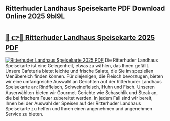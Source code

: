 ## Ritterhuder Landhaus Speisekarte PDF Download Online 2025 9bl9L

# <h2><a href="http://gc6vh0.nevu.top/?p=Ritterhuder+Landhaus+Speisekarte">🔗 👉🔴 Ritterhuder Landhaus Speisekarte 2025 PDF</a></h2>

[![Ritterhuder Landhaus Speisekarte 2025 PDF](https://i.imgur.com/dBaPXMq.png)](http://gc6vh0.nevu.top/?p=Ritterhuder+Landhaus+Speisekarte)
Die Ritterhuder Landhaus Speisekarte ist eine Gelegenheit, etwas zu wählen, das Ihnen gefällt. Unsere Cafeteria bietet leichte und frische Salate, die Sie im speziellen Menübereich finden können. Für diejenigen, die Fleisch bevorzugen, bieten wir eine umfangreiche Auswahl an Gerichten auf der Ritterhuder Landhaus Speisekarte an: Rindfleisch, Schweinefleisch, Huhn und Fisch. Unseren Auserwählten bieten wir Gourmet-Gerichte wie Schaschlik und Steak an, die bei frischem Feuer zubereitet werden. In jedem Fall sind wir bereit, Ihnen bei der Auswahl der Speisen auf der Ritterhuder Landhaus Speisekarte zu helfen und Ihnen einen angenehmen und angenehmen Service zu bieten.
